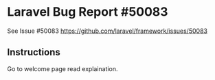 # Laravel Bug Report #50083
See Issue #50083
https://github.com/laravel/framework/issues/50083

## Instructions
Go to welcome page read explaination.
